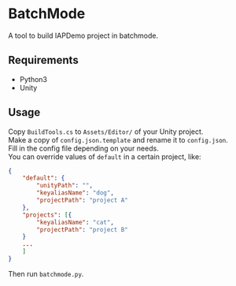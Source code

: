 # BatchMode

A tool to build IAPDemo project in batchmode.

## Requirements

* Python3
* Unity

## Usage

Copy `BuildTools.cs` to `Assets/Editor/` of your Unity project.  
Make a copy of `config.json.template` and rename it to `config.json`.  
Fill in the config file depending on your needs.  
You can override values of `default` in a certain project, like:

```json
{
    "default": {
        "unityPath": "",
        "keyaliasName": "dog",
        "projectPath": "project A"
    },
    "projects": [{
        "keyaliasName": "cat",
        "projectPath": "project B"
    }
    ...
    ]
}
```

Then run `batchmode.py`.